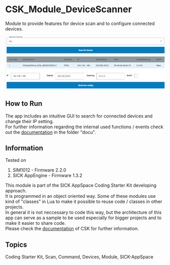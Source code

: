 # CSK_Module_DeviceScanner

Module to provide features for device scan and to configure connected devices.  

![](https://github.com/SICKAppSpaceCodingStarterKit/CSK_Module_DeviceScanner/blob/main/docu/media/UI_Screenshot.png)

## How to Run

The app includes an intuitive GUI to search for connected devices and change their IP setting.  
For further information regarding the internal used functions / events check out the [documentation](https://raw.githack.com/SICKAppSpaceCodingStarterKit/CSK_Module_DeviceScanner/main/docu/CSK_Module_DeviceScanner.html) in the folder "docu".

## Information

Tested on  

1. SIM1012        - Firmware 2.2.0
2. SICK AppEngine - Firmware 1.3.2

This module is part of the SICK AppSpace Coding Starter Kit developing approach.  
It is programmed in an object oriented way. Some of these modules use kind of "classes" in Lua to make it possible to reuse code / classes in other projects.  
In general it is not neccessary to code this way, but the architecture of this app can serve as a sample to be used especially for bigger projects and to make it easier to share code.  
Please check the [documentation](https://github.com/SICKAppSpaceCodingStarterKit/.github/blob/main/docu/SICKAppSpaceCodingStarterKit_Documentation.md) of CSK for further information.  

## Topics

Coding Starter Kit, Scan, Command, Devices, Module, SICK-AppSpace
